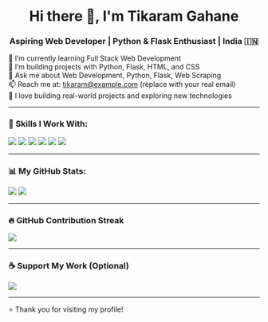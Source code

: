 <h1 align="center">Hi there 👋, I'm Tikaram Gahane</h1>
<h3 align="center">Aspiring Web Developer | Python & Flask Enthusiast | India 🇮🇳</h3>

🌱 I’m currently learning Full Stack Web Development  
🔭 I’m building projects with Python, Flask, HTML, and CSS  
💬 Ask me about Web Development, Python, Flask, Web Scraping  
📫 Reach me at: tikaram@example.com (replace with your real email)  
👀 I love building real-world projects and exploring new technologies  

---

### 🧠 Skills I Work With:
<p>
  <img src="https://img.shields.io/badge/Python-3776AB?style=for-the-badge&logo=python&logoColor=white" />
  <img src="https://img.shields.io/badge/Flask-000000?style=for-the-badge&logo=flask" />
  <img src="https://img.shields.io/badge/HTML5-E34F26?style=for-the-badge&logo=html5&logoColor=white" />
  <img src="https://img.shields.io/badge/CSS3-1572B6?style=for-the-badge&logo=css3&logoColor=white" />
  <img src="https://img.shields.io/badge/Web Scraping-4B8BBE?style=for-the-badge&logo=python&logoColor=white" />
  <img src="https://img.shields.io/badge/Git & GitHub-181717?style=for-the-badge&logo=github&logoColor=white" />
</p>

---

### 📊 My GitHub Stats:
<p>
  <img src="https://github-readme-stats.vercel.app/api?username=tikaramgahane2k4&show_icons=true&theme=radical" />
  <img src="https://github-readme-stats.vercel.app/api/top-langs/?username=tikaramgahane2k4&layout=compact&theme=radical" />
</p>

---

### 🔥 GitHub Contribution Streak
<p>
  <img src="https://github-readme-streak-stats.herokuapp.com/?user=tikaramgahane2k4&theme=radical" />
</p>

---

### ☕ Support My Work (Optional)
<a href="https://www.buymeacoffee.com/yourusername" target="_blank">
  <img src="https://img.shields.io/badge/Buy me a coffee-FC466B?style=for-the-badge&logo=buymeacoffee&logoColor=white" />
</a>

---

⭐ Thank you for visiting my profile!

